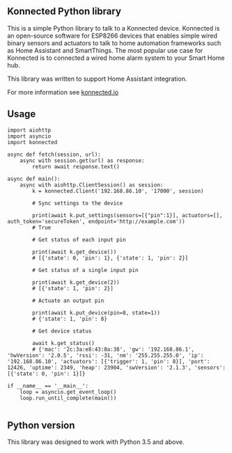 ## Konnected Python library

This is a simple Python library to talk to a Konnected device. Konnected is an open-source software for ESP8266 devices
that enables simple wired binary sensors and actuators to talk to home automation frameworks such as Home Assistant and
SmartThings. The most popular use case for Konnected is to connected a wired home alarm system to your Smart Home hub.

This library was written to support Home Assistant integration.

For more information see [konnected.io](https://konnected.io)

## Usage

```
import aiohttp
import asyncio
import konnected

async def fetch(session, url):
    async with session.get(url) as response:
        return await response.text()

async def main():
    async with aiohttp.ClientSession() as session:
        k = konnected.Client('192.168.86.10', '17000', session)

        # Sync settings to the device

        print(await k.put_settings(sensors=[{"pin":1}], actuators=[], auth_token='secureToken', endpoint='http://example.com'))
        # True

        # Get status of each input pin

        print(await k.get_device())  
        # [{'state': 0, 'pin': 1}, {'state': 1, 'pin': 2}]

        # Get status of a single input pin

        print(await k.get_device(2))
        # [{'state': 1, 'pin': 2}]

        # Actuate an output pin

        print(await k.put_device(pin=8, state=1))
        # {'state': 1, 'pin': 8}

        # Get device status

        await k.get_status()
        # {'mac': '2c:3a:e8:43:8a:38', 'gw': '192.168.86.1', 'hwVersion': '2.0.5', 'rssi': -31, 'nm': '255.255.255.0', 'ip': '192.168.86.10', 'actuators': [{'trigger': 1, 'pin': 8}], 'port': 12426, 'uptime': 2349, 'heap': 23904, 'swVersion': '2.1.3', 'sensors': [{'state': 0, 'pin': 1}]}

if __name__ == '__main__':
    loop = asyncio.get_event_loop()
    loop.run_until_complete(main())
 
```

## Python version

This library was designed to work with Python 3.5 and above.